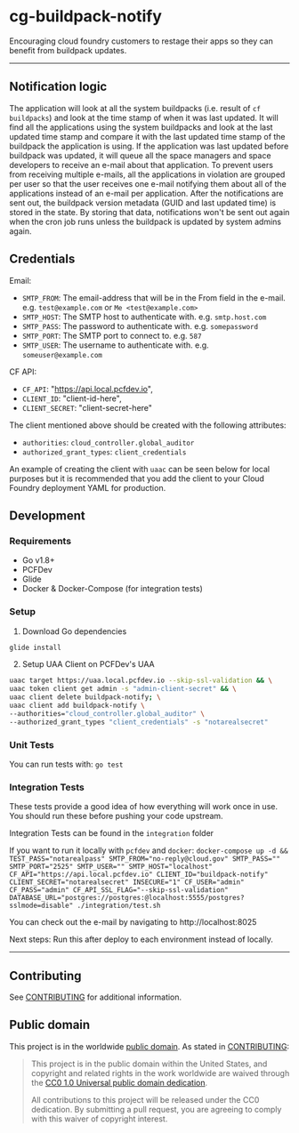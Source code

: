 # cg-buildpack-notify

Encouraging cloud foundry customers to restage their apps so they can benefit from buildpack updates.

---

## Notification logic

The application will look at all the system buildpacks (i.e. result of `cf buildpacks`) and look at the time stamp of
when it was last updated. It will find all the applications using the system buildpacks and look at the last updated
time stamp and compare it with the last updated time stamp of the buildpack the application is using. If the application
was last updated before buildpack was updated, it will queue all the space managers and space developers to receive an
e-mail about that application. To prevent users from receiving multiple e-mails, all the applications in violation are
grouped per user so that the user receives one e-mail notifying them about all of the applications instead of an
e-mail per application. After the notifications are sent out, the buildpack version metadata (GUID and last updated time) is
stored in the state. By storing that data, notifications won't be sent out again when the cron job runs unless the buildpack
is updated by system admins again.

## Credentials

Email:
- `SMTP_FROM`: The email-address that will be in the From field in the e-mail. e.g. `test@example.com` or `Me <test@example.com>`
- `SMTP_HOST`: The SMTP host to authenticate with. e.g. `smtp.host.com`
- `SMTP_PASS`: The password to authenticate with. e.g. `somepassword`
- `SMTP_PORT`: The SMTP port to connect to. e.g. `587`
- `SMTP_USER`: The username to authenticate with. e.g. `someuser@example.com`

CF API:
- `CF_API`: "https://api.local.pcfdev.io",
- `CLIENT_ID`: "client-id-here",
- `CLIENT_SECRET`: "client-secret-here"

The client mentioned above should be created with the following attributes:
- `authorities`: `cloud_controller.global_auditor`
- `authorized_grant_types`: `client_credentials`

An example of creating the client with `uaac` can be seen below for local purposes but it is recommended
that you add the client to your Cloud Foundry deployment YAML for production.

## Development

### Requirements

- Go v1.8+
- PCFDev
- Glide
- Docker & Docker-Compose (for integration tests)

### Setup

1. Download Go dependencies

```sh
glide install
```

2. Setup UAA Client on PCFDev's UAA
```sh
uaac target https://uaa.local.pcfdev.io --skip-ssl-validation && \
uaac token client get admin -s "admin-client-secret" && \
uaac client delete buildpack-notify; \
uaac client add buildpack-notify \
--authorities="cloud_controller.global_auditor" \
--authorized_grant_types "client_credentials" -s "notarealsecret"
```

### Unit Tests

You can run tests with: `go test`

### Integration Tests

These tests provide a good idea of how everything will work once in use. You should run these before pushing your code upstream.

Integration Tests can be found in the `integration` folder

If you want to run it locally with `pcfdev` and `docker`:
`docker-compose up -d && TEST_PASS="notarealpass" SMTP_FROM="no-reply@cloud.gov" SMTP_PASS="" SMTP_PORT="2525" SMTP_USER="" SMTP_HOST="localhost" CF_API="https://api.local.pcfdev.io" CLIENT_ID="buildpack-notify" CLIENT_SECRET="notarealsecret" INSECURE="1" CF_USER="admin" CF_PASS="admin" CF_API_SSL_FLAG="--skip-ssl-validation" DATABASE_URL="postgres://postgres:@localhost:5555/postgres?sslmode=disable" ./integration/test.sh`

You can check out the e-mail by navigating to http://localhost:8025

Next steps: Run this after deploy to each environment instead of locally.

---

## Contributing

See [CONTRIBUTING](CONTRIBUTING.md) for additional information.

## Public domain

This project is in the worldwide [public domain](LICENSE.md). As stated in [CONTRIBUTING](CONTRIBUTING.md):

> This project is in the public domain within the United States, and copyright and related rights in the work worldwide are waived through the [CC0 1.0 Universal public domain dedication](https://creativecommons.org/publicdomain/zero/1.0/).
>
> All contributions to this project will be released under the CC0 dedication. By submitting a pull request, you are agreeing to comply with this waiver of copyright interest.
